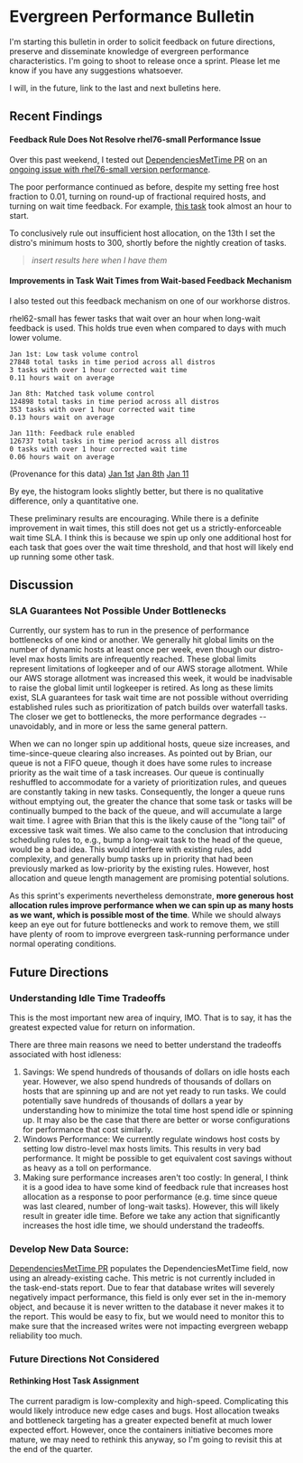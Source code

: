 # Evergreen Performance Bulletin

I'm starting this bulletin in order to solicit feedback on future directions, preserve and disseminate knowledge of evergreen performance characteristics. I'm going to shoot to release once a sprint. Please let me know if you have any suggestions whatsoever.

I will, in the future, link to the last and next bulletins here.

## Recent Findings

#### Feedback Rule Does Not Resolve rhel76-small Performance Issue

Over this past weekend, I tested out [DependenciesMetTime PR](https://github.com/evergreen-ci/evergreen/pull/4287) on an [ongoing issue with rhel76-small version performance](https://jira.mongodb.org/browse/EVG-13502). 

The poor performance continued as before, despite my setting free host fraction to 0.01, turning on round-up of fractional required hosts, and turning on wait time feedback.
For example, [this task](https://evergreen.mongodb.com/task/mms_e2e_sharding_E2E_NDS_Geo_Sharding_AWS_4_0_16551033f912f0d5fb3d2790abc2645f51cfe727_21_01_10_19_54_07) took almost an hour to start.

To conclusively rule out insufficient host allocation, on the 13th I set the distro's minimum hosts to 300, shortly before the nightly creation of tasks.

> _insert results here when I have them_

#### Improvements in Task Wait Times from Wait-based Feedback Mechanism

I also tested out this feedback mechanism on one of our workhorse distros.

rhel62-small has fewer tasks that wait over an hour when long-wait feedback is used.
This holds true even when compared to days with much lower volume.

```
Jan 1st: Low task volume control
27848 total tasks in time period across all distros
3 tasks with over 1 hour corrected wait time
0.11 hours wait on average

Jan 8th: Matched task volume control
124898 total tasks in time period across all distros
353 tasks with over 1 hour corrected wait time
0.13 hours wait on average

Jan 11th: Feedback rule enabled
126737 total tasks in time period across all distros
0 tasks with over 1 hour corrected wait time
0.06 hours wait on average
```
(Provenance for this data)
[Jan 1st](https://github.com/hhoke/evergreen_task_analysis/tree/04446c2f68a1f34e4959c30b0e8ff0343a7c9506)
[Jan 8th](https://github.com/hhoke/evergreen_task_analysis/tree/61480d95834614d7ec0df01c3b31f8e5a0997f42)
[Jan 11](https://github.com/hhoke/evergreen_task_analysis/tree/56daf1b403228bf622f437f3adf918533d292234)

By eye, the histogram looks slightly better, but there is no qualitative difference, only a quantitative one.

These preliminary results are encouraging.
While there is a definite improvement in wait times, this still does not get us a strictly-enforceable wait time SLA.
I think this is because we spin up only one additional host for each task that goes over the wait time threshold, and that host will likely end up running some other task.

## Discussion

### SLA Guarantees Not Possible Under Bottlenecks

Currently, our system has to run in the presence of performance bottlenecks of one kind or another.
We generally hit global limits on the number of dynamic hosts at least once per week, even though our distro-level max hosts limits are infrequently reached.
These global limits represent limitations of logkeeper and of our AWS storage allotment.
While our AWS storage allotment was increased this week, it would be inadvisable to raise the global limit until logkeeper is retired.
As long as these limits exist, SLA guarantees for task wait time are not possible without overriding established rules such as prioritization of patch builds over waterfall tasks.
The closer we get to bottlenecks, the more performance degrades -- unavoidably, and in more or less the same general pattern.

When we can no longer spin up additional hosts, queue size increases, and time-since-queue clearing also increases.
As pointed out by Brian, our queue is not a FIFO queue, though it does have some rules to increase priority as the wait time of a task increases.
Our queue is continually reshuffled to accommodate for a variety of prioritization rules, and queues are constantly taking in new tasks.
Consequently, the longer a queue runs without emptying out, the greater the chance that some task or tasks will be continually bumped to the back of the queue, and will accumulate a large wait time.
I agree with Brian that this is the likely cause of the "long tail" of excessive task wait times.
We also came to the conclusion that introducing scheduling rules to, e.g., bump a long-wait task to the head of the queue, would be a bad idea.
This would interfere with existing rules, add complexity, and generally bump tasks up in priority that had been previously marked as low-priority by the existing rules. 
However, host allocation and queue length management are promising potential solutions.

As this sprint's experiments nevertheless demonstrate, **more generous host allocation rules improve performance when we can spin up as many hosts as we want, which is possible most of the time**.
While we should always keep an eye out for future bottlenecks and work to remove them, we still have plenty of room to improve evergreen task-running performance under normal operating conditions.

## Future Directions

### Understanding Idle Time Tradeoffs

This is the most important new area of inquiry, IMO. That is to say, it has the greatest expected value for return on information.

There are three main reasons we need to better understand the tradeoffs associated with host idleness:

1. Savings: We spend hundreds of thousands of dollars on idle hosts each year. However, we also spend hundreds of thousands of dollars on hosts that are spinning up and are not yet ready to run tasks. We could potentially save hundreds of thousands of dollars a year by understanding how to minimize the total time host spend idle or spinning up. It may also be the case that there are better or worse configurations for performance that cost similarly.
2. Windows Performance: We currently regulate windows host costs by setting low distro-level max hosts limits. This results in very bad performance. It might be possible to get equivalent cost savings without as heavy as a toll on performance. 
3. Making sure performance increases aren't too costly: In general, I think it is a good idea to have some kind of feedback rule that increases host allocation as a response to poor performance (e.g. time since queue was last cleared, number of long-wait tasks). However, this will likely result in greater idle time. Before we take any action that significantly increases the host idle time, we should understand the tradeoffs.

### Develop New Data Source: 

[DependenciesMetTime PR](https://github.com/evergreen-ci/evergreen/pull/4287) populates the DependenciesMetTime field, now using an already-existing cache. This metric is not currently included in the task-end-stats report. Due to fear that database writes will severely negatively impact performance, this field is only ever set in the in-memory object, and because it is never written to the database it never makes it to the report. This would be easy to fix, but we would need to monitor this to make sure that the increased writes were not impacting evergreen webapp reliability too much.

### Future Directions Not Considered

#### Rethinking Host Task Assignment

The current paradigm is low-complexity and high-speed. Complicating this would likely introduce new edge cases and bugs. Host allocation tweaks and bottleneck targeting has a greater expected benefit at much lower expected effort. However, once the containers initiative becomes more mature, we may need to rethink this anyway, so I'm going to revisit this at the end of the quarter.

